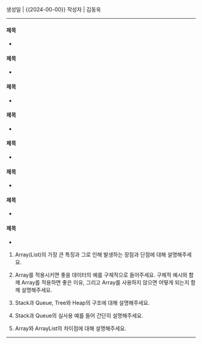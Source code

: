 생성일 | {{2024-00-00}}
작성자 | 김동욱


---

#### 제목
- 
	
#### 제목
- 
	
#### 제목
- 
	
#### 제목
- 
	
#### 제목
- 
	
#### 제목
- 
	
#### 제목
- 
	
#### 제목
- 
	


1. Array(List)의 가장 큰 특징과 그로 인해 발생하는 장점과 단점에 대해 설명해주세요.

2.  Array를 적용시키면 좋을 데이터의 예를 구체적으로 들어주세요. 구체적 예시와 함께 Array를 적용하면 좋은 이유, 그리고 Array를 사용하지 않으면 어떻게 되는지 함께 설명해주세요.

3. Stack과 Queue, Tree와 Heap의 구조에 대해 설명해주세요.

4. Stack과 Queue의 실사용 예를 들어 간단히 설명해주세요.

5. Array와 ArrayList의 차이점에 대해 설명해주세요.













---